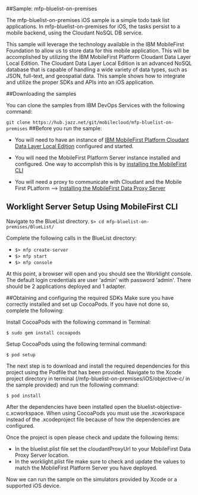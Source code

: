 ##Sample: mfp-bluelist-on-premises

The mfp-bluelist-on-premises iOS sample is a simple todo task list applications. In mfp-bluelist-on-premises for iOS, the tasks persist to a mobile backend, using the Cloudant NoSQL DB service.

This sample will leverage the technology available in the IBM MobileFirst Foundation to allow us to store data for this mobile application. This will be accomplished by utilizing the IBM MobileFirst Platform Cloudant Data Layer Local Edition. The Cloudant Data Layer Local Edition is an advanced NoSQL database that is capable of handling a wide variety of data types, such as JSON, full-text, and geospatial data. This sample shows how to integrate and utilize the proper SDKs and APIs into an iOS application.

##Downloading the samples

You can clone the samples from IBM DevOps Services with the following command:

`
git clone https://hub.jazz.net/git/mobilecloud/mfp-bluelist-on-premises
`
##Before you run the sample:

- You will need to have an instance of [IBM MobileFirst Platform Cloudant Data Layer Local Edition](http://www-01.ibm.com/support/knowledgecenter/SSTPQH_1.0.0/com.ibm.cloudant.local.install.doc/topics/clinstall_cloudant_local_overview.html) configured and started.

- You will need the MobileFirst Platform Server instance installed and configured. One way to accomplish this is by [installing the MobileFirst CLI](http://ibm.biz/knowctr#SSHS8R_7.0.0/com.ibm.worklight.installconfig.doc/dev/t_wl_installing_cli.html)

- You will need a proxy to communicate with Cloudant and the Mobile First PLatform --> [Installing the MobileFirst Data Proxy Server](http://ibm.biz/knowctr#SSHS8R_7.0.0/com.ibm.worklight.installconfig.doc/install_config/t_installing_imf_datastore.html)

## Worklight Server Setup Using MobileFirst CLI

Navigate to the BlueList directory.
`
$> cd mfp-bluelist-on-premises/BlueList/
`

Complete the following calls in the BlueList directory:
- `$> mfp create-server`
- `$> mfp start`
- `$> mfp console`

At this point, a browser will open and you should see the Worklight console.  The default login credentials are user 'admin' with password 'admin'.  There should be 2 applications deployed and 1 adapter.


##Obtaining and configuring the required SDKs
Make sure you have correctly installed and set up CocoaPods. If you have not done so, complete the following:

Install CocoaPods with the following command in Terminal:

`$ sudo gem install cocoapods`

Setup CocoaPods using the following terminal command:

`$ pod setup`

The next step is to download and install the required dependencies for this project using the Podfile that has been provided. Navigate to the Xcode project directory in terminal (/mfp-bluelist-on-premises/iOS/objective-c/ in the sample provided) and run the following command:

`$ pod install`

After the dependencies have been installed open the bluelist-objective-c.xcworkspace. When using CocoaPods you must use the .xcworkspace instead of the .xcodeproject file because of how the dependencies are configured.

Once the project is open please check and update the following items:

- In the bluelist.plist file set the cloudantProxyUrl to your MobileFirst Data Proxy Server location.
- In the worklight.plist file make sure to check and update the values to match the MobileFirst Platform Server you have deployed.

Now we can run the sample on the simulators provided by Xcode or a supported iOS device.
